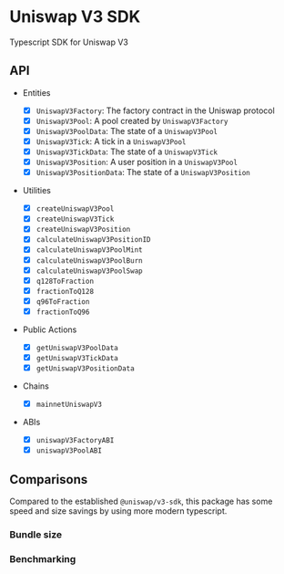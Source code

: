 # Uniswap V3 SDK

Typescript SDK for Uniswap V3

## API

- Entities

  - [x] `UniswapV3Factory`: The factory contract in the Uniswap protocol
  - [x] `UniswapV3Pool`: A pool created by `UniswapV3Factory`
  - [x] `UniswapV3PoolData`: The state of a `UniswapV3Pool`
  - [x] `UniswapV3Tick`: A tick in a `UniswapV3Pool`
  - [x] `UniswapV3TickData`: The state of a `UniswapV3Tick`
  - [x] `UniswapV3Position`: A user position in a `UniswapV3Pool`
  - [x] `UniswapV3PositionData`: The state of a `UniswapV3Position`

- Utilities

  - [x] `createUniswapV3Pool`
  - [x] `createUniswapV3Tick`
  - [x] `createUniswapV3Position`
  - [x] `calculateUniswapV3PositionID`
  - [x] `calculateUniswapV3PoolMint`
  - [x] `calculateUniswapV3PoolBurn`
  - [x] `calculateUniswapV3PoolSwap`
  - [x] `q128ToFraction`
  - [x] `fractionToQ128`
  - [x] `q96ToFraction`
  - [x] `fractionToQ96`

- Public Actions

  - [x] `getUniswapV3PoolData`
  - [x] `getUniswapV3TickData`
  - [x] `getUniswapV3PositionData`

- Chains

  - [x] `mainnetUniswapV3`

- ABIs

  - [x] `uniswapV3FactoryABI`
  - [x] `uniswapV3PoolABI`

## Comparisons

Compared to the established `@uniswap/v3-sdk`, this package has some speed and size savings by using more modern typescript.

### Bundle size

### Benchmarking
